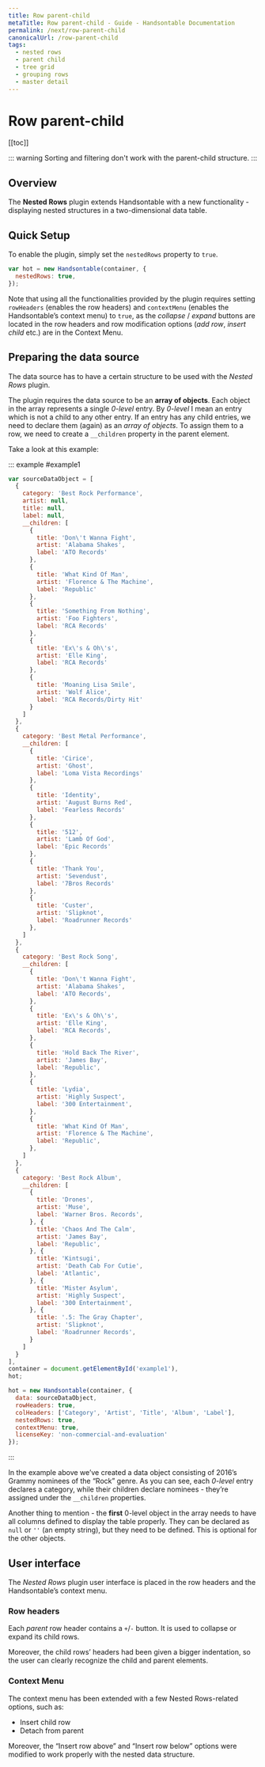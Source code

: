 ```yaml
---
title: Row parent-child
metaTitle: Row parent-child - Guide - Handsontable Documentation
permalink: /next/row-parent-child
canonicalUrl: /row-parent-child
tags:
  - nested rows
  - parent child
  - tree grid
  - grouping rows
  - master detail
---
```


# Row parent-child

[[toc]]

::: warning
Sorting and filtering don't work with the parent-child structure.
:::

## Overview

The **Nested Rows** plugin extends Handsontable with a new functionality - displaying nested structures in a two-dimensional data table.

## Quick Setup

To enable the plugin, simply set the `nestedRows` property to `true`.

```js
var hot = new Handsontable(container, {
  nestedRows: true,
});
```

Note that using all the functionalities provided by the plugin requires setting `rowHeaders` (enables the row headers) and `contextMenu` (enables the Handsontable’s context menu) to `true`, as the _collapse_ / _expand_ buttons are located in the row headers and row modification options (_add row_, _insert child_ etc.) are in the Context Menu.

## Preparing the data source

The data source has to have a certain structure to be used with the _Nested Rows_ plugin.

The plugin requires the data source to be an **array of objects**. Each object in the array represents a single _0-level_ entry. By _0-level_ I mean an entry which is not a child to any other entry.
If an entry has any child entries, we need to declare them (again) as an _array of objects_. To assign them to a row, we need to create a `__children` property in the parent element.

Take a look at this example:

::: example #example1
```js
var sourceDataObject = [
  {
    category: 'Best Rock Performance',
    artist: null,
    title: null,
    label: null,
    __children: [
      {
        title: 'Don\'t Wanna Fight',
        artist: 'Alabama Shakes',
        label: 'ATO Records'
      },
      {
        title: 'What Kind Of Man',
        artist: 'Florence & The Machine',
        label: 'Republic'
      },
      {
        title: 'Something From Nothing',
        artist: 'Foo Fighters',
        label: 'RCA Records'
      },
      {
        title: 'Ex\'s & Oh\'s',
        artist: 'Elle King',
        label: 'RCA Records'
      },
      {
        title: 'Moaning Lisa Smile',
        artist: 'Wolf Alice',
        label: 'RCA Records/Dirty Hit'
      }
    ]
  },
  {
    category: 'Best Metal Performance',
    __children: [
      {
        title: 'Cirice',
        artist: 'Ghost',
        label: 'Loma Vista Recordings'
      },
      {
        title: 'Identity',
        artist: 'August Burns Red',
        label: 'Fearless Records'
      },
      {
        title: '512',
        artist: 'Lamb Of God',
        label: 'Epic Records'
      },
      {
        title: 'Thank You',
        artist: 'Sevendust',
        label: '7Bros Records'
      },
      {
        title: 'Custer',
        artist: 'Slipknot',
        label: 'Roadrunner Records'
      },
    ]
  },
  {
    category: 'Best Rock Song',
    __children: [
      {
        title: 'Don\'t Wanna Fight',
        artist: 'Alabama Shakes',
        label: 'ATO Records',
      },
      {
        title: 'Ex\'s & Oh\'s',
        artist: 'Elle King',
        label: 'RCA Records',
      },
      {
        title: 'Hold Back The River',
        artist: 'James Bay',
        label: 'Republic',
      },
      {
        title: 'Lydia',
        artist: 'Highly Suspect',
        label: '300 Entertainment',
      },
      {
        title: 'What Kind Of Man',
        artist: 'Florence & The Machine',
        label: 'Republic',
      },
    ]
  },
  {
    category: 'Best Rock Album',
    __children: [
      {
        title: 'Drones',
        artist: 'Muse',
        label: 'Warner Bros. Records',
      }, {
        title: 'Chaos And The Calm',
        artist: 'James Bay',
        label: 'Republic',
      }, {
        title: 'Kintsugi',
        artist: 'Death Cab For Cutie',
        label: 'Atlantic',
      }, {
        title: 'Mister Asylum',
        artist: 'Highly Suspect',
        label: '300 Entertainment',
      }, {
        title: '.5: The Gray Chapter',
        artist: 'Slipknot',
        label: 'Roadrunner Records',
      }
    ]
  }
],
container = document.getElementById('example1'),
hot;

hot = new Handsontable(container, {
  data: sourceDataObject,
  rowHeaders: true,
  colHeaders: ['Category', 'Artist', 'Title', 'Album', 'Label'],
  nestedRows: true,
  contextMenu: true,
  licenseKey: 'non-commercial-and-evaluation'
});
```
:::

In the example above we’ve created a data object consisting of 2016’s Grammy nominees of the “Rock” genre. As you can see, each _0-level_ entry declares a category, while their children declare nominees - they’re assigned under the `__children` properties.

Another thing to mention - the **first** 0-level object in the array needs to have all columns defined to display the table properly. They can be declared as `null` or `''` (an empty string), but they need to be defined. This is optional for the other objects.

## User interface

The _Nested Rows_ plugin user interface is placed in the row headers and the Handsontable’s context menu.

### Row headers

Each _parent_ row header contains a `+`/`-` button. It is used to collapse or expand its child rows.

Moreover, the child rows’ headers had been given a bigger indentation, so the user can clearly recognize the child and parent elements.

### Context Menu

The context menu has been extended with a few Nested Rows-related options, such as:

* Insert child row
* Detach from parent

Moreover, the “Insert row above” and “Insert row below” options were modified to work properly with the nested data structure.
